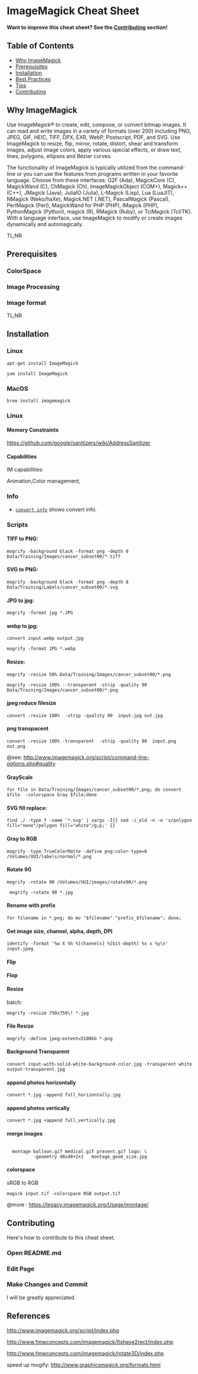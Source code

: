 # ImageMagick Cheat Sheet

**Want to improve this cheat sheet?  See the [Contributing](#contributing) section!**

## Table of Contents

* [Why ImageMagick](#why-ImageMagick)
* [Prerequisites](#prerequisites)
* [Installation](#installation)
* [Best Practices](#best-practices)
* [Tips](#tips)
* [Contributing](#contributing)

## Why ImageMagick

Use ImageMagick® to create, edit, compose, or convert bitmap images. It can read and write images in a variety of formats (over 200) including PNG, JPEG, GIF, HEIC, TIFF, DPX, EXR, WebP, Postscript, PDF, and SVG. Use ImageMagick to resize, flip, mirror, rotate, distort, shear and transform images, adjust image colors, apply various special effects, or draw text, lines, polygons, ellipses and Bézier curves.

The functionality of ImageMagick is typically utilized from the command-line or you can use the features from programs written in your favorite language. Choose from these interfaces: G2F (Ada), MagickCore (C), MagickWand (C), ChMagick (Ch), ImageMagickObject (COM+), Magick++ (C++), JMagick (Java), JuliaIO (Julia), L-Magick (Lisp), Lua (LuaJIT), NMagick (Neko/haXe), Magick.NET (.NET), PascalMagick (Pascal), PerlMagick (Perl), MagickWand for PHP (PHP), IMagick (PHP), PythonMagick (Python), magick (R), RMagick (Ruby), or TclMagick (Tcl/TK). With a language interface, use ImageMagick to modify or create images dynamically and automagically.

TL;NR

## Prerequisites

### ColorSpace

### Image Processing

### Image format

TL;NR

## Installation

### Linux

```
apt-get install ImageMagick
```

```
yum install ImageMagick
```

### MacOS

 ```
 brew install imagemagick
 ```

### Linux
 

#### Memory Constraints

https://github.com/google/sanitizers/wiki/AddressSanitizer

#### Capabilities

IM capabilities:

Animation,Color management,


### Info

* [`convert info`](http://www.imagemagick.org/script/index.php) shows convert info.


### Scripts


#### TIFF to PNG:

```
mogrify -background black -format png -depth 8  Data/Training/Images/cancer_subset00/*.tiff
```

####  SVG to PNG:

```
mogrify -background black -format png -depth 8 Data/Training/Labels/cancer_subset00/*.svg
```

####  JPG to jpg:

```
mogrify -format jpg *.JPG
```

####  webp to jpg:

```
convert input.webp output.jpg
```

```
mogrify -format JPG *.webp
```
#### Resize:

```
mogrify -resize 50% Data/Training/Images/cancer_subset00/*.png
```

``
mogrify -resize 100% --transparent -strip -quality 90  Data/Training/Images/cancer_subset00/*.png
``

#### jpeg reduce filesize

``
convert -resize 100%  -strip -quality 90  input.jpg out.jpg
``

#### png transpacent

 ``
convert -resize 100% -transparent  -strip -quality 90  input.png out.png
``

@see: http://www.imagemagick.org/script/command-line-options.php#quality

#### GrayScale

```
for file in Data/Training/Images/cancer_subset00/*.png; do convert $file  -colorspace Gray $file;done
```

#### SVG fill replace:

```
find ./ -type f -name '*.svg' | xargs -I{} sed -i_old -n -e 's/polygon fill="none"/polygon fill="white"/g;p;' {}
```

#### Gray to RGB

```
mogrify -type TrueColorMatte -define png:color-type=6  /Volumes/UUI/labels/normal/*.png

```
#### Rotate 90

```
mogrify -rotate 90 /Volumes/UUI/images/rotate90/*.png
```

```
 mogrify -rotate 90 *.jpg
```

#### Rename with prefix

```
for filename in *.png; do mv "$filename" "prefix_$filename"; done;
```

#### Get image size, channel, alpha, depth, DPI

```
identify -format '%w X %h %[channels] %[bit-depth] %x x %y\n' input.jpeg
```

#### Flip

#### Flop

#### Resize

batch:

```
mogrify -resize 750x750\! *.jpg 
```
#### File Resize

```
mogrify -define jpeg:extent=5100kb *.png
```

#### Background Transparent

```
convert input-with-solid-white-background-color.jpg -transparent white output-transparent.jpg
```

#### append photos horizontally

```
convert *.jpg -append full_horizontally.jpg
```
#### append photos vertically

```
convert *.jpg +append full_vertically.jpg
```

#### merge images


```

  montage balloon.gif medical.gif present.gif logo: \
          -geometry 48x48+2+2   montage_geom_size.jpg
```

#### colorspace

 sRGB to RGB
```
magick input.tif -colorspace RGB output.tif
```


@more : https://legacy.imagemagick.org/Usage/montage/

## Contributing

Here's how to contribute to this cheat sheet.

### Open README.md

### Edit Page

### Make Changes and Commit

I will be greatly appreciated.

## References

http://www.imagemagick.org/script/index.php

http://www.fmwconcepts.com/imagemagick/fisheye2rect/index.php

http://www.fmwconcepts.com/imagemagick/rotate3D/index.php

speed up  mogify: http://www.graphicsmagick.org/formats.html
